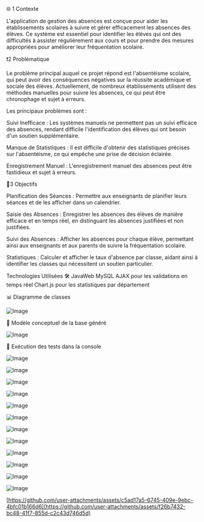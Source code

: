  🌐 1 Contexte

L'application de gestion des absences est conçue pour aider les établissements scolaires à suivre et gérer efficacement les absences des élèves. Ce système est essentiel pour identifier les élèves qui ont des difficultés à assister régulièrement aux cours et pour prendre des mesures appropriées pour améliorer leur fréquentation scolaire.

 ❗️2 Problématique

Le problème principal auquel ce projet répond est l'absentéisme scolaire, qui peut avoir des conséquences négatives sur la réussite académique et sociale des élèves. Actuellement, de nombreux établissements utilisent des méthodes manuelles pour suivre les absences, ce qui peut être chronophage et sujet à erreurs.

Les principaux problèmes sont :

Suivi Inefficace : Les systèmes manuels ne permettent pas un suivi efficace des absences, rendant difficile l'identification des élèves qui ont besoin d'un soutien supplémentaire.

Manque de Statistiques : Il est difficile d'obtenir des statistiques précises sur l'absentéisme, ce qui empêche une prise de décision éclairée.

Enregistrement Manuel : L'enregistrement manuel des absences peut être fastidieux et sujet à erreurs.

 🎯3 Objectifs

Planification des Séances : Permettre aux enseignants de planifier leurs séances et de les afficher dans un calendrier.

Saisie des Absences : Enregistrer les absences des élèves de manière efficace et en temps réel, en distinguant les absences justifiées et non justifiées.

Suivi des Absences : Afficher les absences pour chaque élève, permettant ainsi aux enseignants et aux parents de suivre la fréquentation scolaire.

Statistiques : Calculer et afficher le taux d'absence par classe, aidant ainsi à identifier les classes qui nécessitent un soutien particulier.


Technologies Utilisées 🛠
JavaWeb 
MySQL
AJAX pour les validations en temps réel
Chart.js pour les statistiques par département

📊 Diagramme de classes

![Image](https://github.com/user-attachments/assets/1b105b0d-dbe6-4d5c-b874-d9a1d1ee4899)

🎯 Modèle conceptuel de la base généré

![Image](https://github.com/user-attachments/assets/24883e31-0746-4194-834b-5e24402c2333)

🎯 Exécution des tests dans la console

![Image](https://github.com/user-attachments/assets/937aa44f-6e68-4be1-bb15-bdd15c01a02d)

![Image](https://github.com/user-attachments/assets/b9a7481f-eafb-4330-8052-eb078e3b2c87)

![Image](https://github.com/user-attachments/assets/4ddd34bf-4907-45b9-af52-da48174e869b)

![Image](https://github.com/user-attachments/assets/c1132c77-42bb-44de-b9a4-5bebc812e937)

![Image](https://github.com/user-attachments/assets/eab80b9b-c2e3-49cc-a5ae-4bd8af6b7699)

![Image](https://github.com/user-attachments/assets/aa95f7dd-9927-48b9-b050-7c2af0bbc68e)

![Image](https://github.com/user-attachments/assets/493c8154-1a8d-4af7-8751-1e8706238ce6)

![Image](https://github.com/user-attachments/assets/3700daeb-4f87-439b-bd0c-fab739d9ee63)

![Image](https://github.com/user-attachments/assets/3c9a33ef-ee00-4dd3-a229-85c322b76729)

![Image](https://github.com/user-attachments/assets/b9ce0cd5-0150-4d7b-a597-dd481c04a4a6)

![Image](https://github.com/user-attachments/assets/49a02341-ce1b-4c7a-9297-40048b3b4521)

![Image](https://github.com/user-attachments/assets/f0e62235-1980-407c-912f-bc50cf6018f1)

[https://github.com/user-attachments/assets/c5ad17a5-6745-409e-9ebc-4bfc01b166d6](https://github.com/user-attachments/assets/f26b7432-bc48-41f7-855d-c2c43d746d5d)
